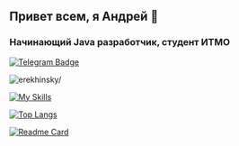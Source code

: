 ## Привет всем, я Андрей 👋
### Начинающий Java разработчик, студент ИТМО
[![Telegram Badge](https://img.shields.io/badge/-Telegram-0088cc?style=flat-square&labelColor=0088cc&logo=telegram&logoColor=white&link=https://t.me/erekh_in_sky)](https://t.me/erekh_in_sky)
<p align="left"> 
  <img src=https://komarev.com/ghpvc/?username=erekhinsky&color=C70039&label=PROFILE+VIEWS alt=erekhinsky/> 
</p>



[![My Skills](https://skillicons.dev/icons?i=java,spring,c,linux)](https://skillicons.dev)

[![Top Langs](https://github-readme-stats.vercel.app/api/top-langs/?username=erekhinsky&langs_count=3&theme=radical)](https://github.com/anuraghazra/github-readme-stats)

[![Readme Card](https://github-readme-stats.vercel.app/api/pin/?username=erekhinsky&repo=github-readme-stats)](https://github.com/erekhinsky/github-readme-stats)
